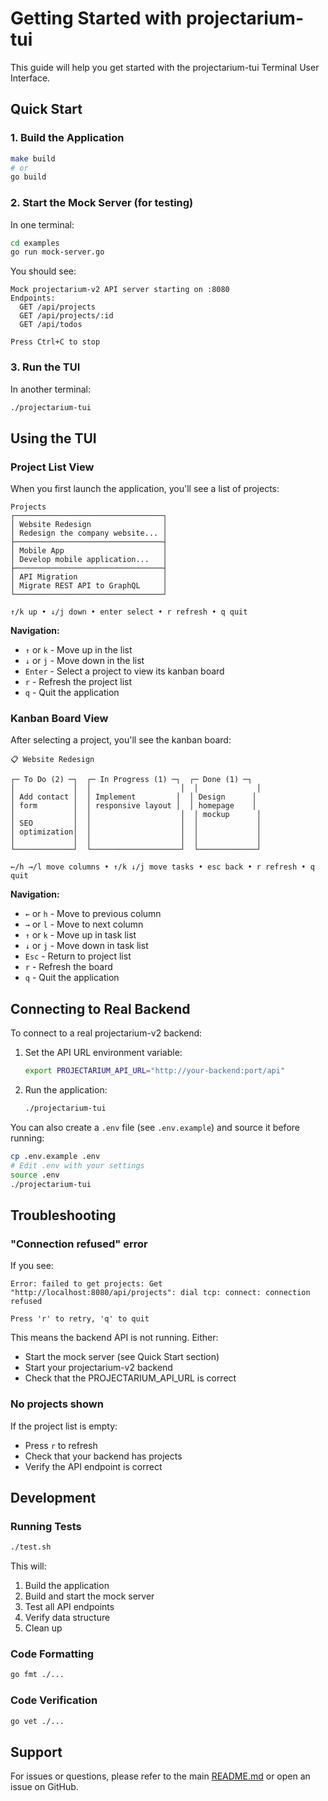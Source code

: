 # Getting Started with projectarium-tui

This guide will help you get started with the projectarium-tui Terminal User Interface.

## Quick Start

### 1. Build the Application

```bash
make build
# or
go build
```

### 2. Start the Mock Server (for testing)

In one terminal:

```bash
cd examples
go run mock-server.go
```

You should see:
```
Mock projectarium-v2 API server starting on :8080
Endpoints:
  GET /api/projects
  GET /api/projects/:id
  GET /api/todos

Press Ctrl+C to stop
```

### 3. Run the TUI

In another terminal:

```bash
./projectarium-tui
```

## Using the TUI

### Project List View

When you first launch the application, you'll see a list of projects:

```
Projects
┌─────────────────────────────────┐
│ Website Redesign                │
│ Redesign the company website... │
├─────────────────────────────────┤
│ Mobile App                      │
│ Develop mobile application...   │
├─────────────────────────────────┤
│ API Migration                   │
│ Migrate REST API to GraphQL     │
└─────────────────────────────────┘

↑/k up • ↓/j down • enter select • r refresh • q quit
```

**Navigation:**
- `↑` or `k` - Move up in the list
- `↓` or `j` - Move down in the list
- `Enter` - Select a project to view its kanban board
- `r` - Refresh the project list
- `q` - Quit the application

### Kanban Board View

After selecting a project, you'll see the kanban board:

```
📋 Website Redesign

┌─ To Do (2) ─┐  ┌─ In Progress (1) ─┐  ┌─ Done (1) ─┐
│             │  │                    │  │             │
│ Add contact │  │ Implement         │  │ Design      │
│ form        │  │ responsive layout │  │ homepage    │
│             │  │                    │  │ mockup      │
│ SEO         │  │                    │  │             │
│ optimization│  │                    │  │             │
│             │  │                    │  │             │
└─────────────┘  └────────────────────┘  └─────────────┘

←/h →/l move columns • ↑/k ↓/j move tasks • esc back • r refresh • q quit
```

**Navigation:**
- `←` or `h` - Move to previous column
- `→` or `l` - Move to next column
- `↑` or `k` - Move up in task list
- `↓` or `j` - Move down in task list
- `Esc` - Return to project list
- `r` - Refresh the board
- `q` - Quit the application

## Connecting to Real Backend

To connect to a real projectarium-v2 backend:

1. Set the API URL environment variable:
   ```bash
   export PROJECTARIUM_API_URL="http://your-backend:port/api"
   ```

2. Run the application:
   ```bash
   ./projectarium-tui
   ```

You can also create a `.env` file (see `.env.example`) and source it before running:

```bash
cp .env.example .env
# Edit .env with your settings
source .env
./projectarium-tui
```

## Troubleshooting

### "Connection refused" error

If you see:
```
Error: failed to get projects: Get "http://localhost:8080/api/projects": dial tcp: connect: connection refused

Press 'r' to retry, 'q' to quit
```

This means the backend API is not running. Either:
- Start the mock server (see Quick Start section)
- Start your projectarium-v2 backend
- Check that the PROJECTARIUM_API_URL is correct

### No projects shown

If the project list is empty:
- Press `r` to refresh
- Check that your backend has projects
- Verify the API endpoint is correct

## Development

### Running Tests

```bash
./test.sh
```

This will:
1. Build the application
2. Build and start the mock server
3. Test all API endpoints
4. Verify data structure
5. Clean up

### Code Formatting

```bash
go fmt ./...
```

### Code Verification

```bash
go vet ./...
```

## Support

For issues or questions, please refer to the main [README.md](README.md) or open an issue on GitHub.
